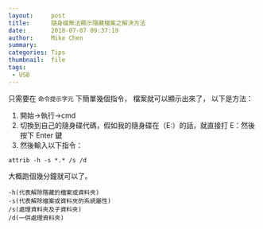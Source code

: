 ```yaml
---
layout:     post
title:      隨身碟無法顯示隱藏檔案之解決方法
date:       2018-07-07 09:37:19
author:     Mike Chen
summary:    
categories: Tips
thumbnail:  file
tags:
 - USB
---
```


只需要在 `命令提示字元` 下簡單幾個指令，
檔案就可以顯示出來了，
以下是方法：
1. 開始->執行->cmd
2. 切換到自己的隨身碟代碼，假如我的隨身碟在（E:）的話，就直接打 E：然後按下 Enter 鍵
3. 然後輸入以下指令：

```
attrib -h -s *.* /s /d
```

大概跑個幾分鐘就可以了。


```
-h(代表解除隱藏的檔案或資料夾)
-s(代表解除檔案或資料夾的系統屬性)
/s(處理資料夾及子資料夾)
/d(一併處理資料夾)
```
